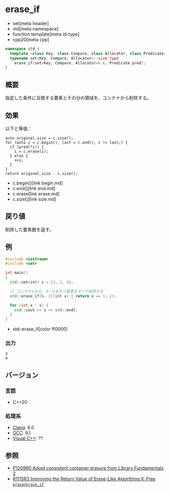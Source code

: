 # erase_if
* set[meta header]
* std[meta namespace]
* function template[meta id-type]
* cpp20[meta cpp]

```cpp
namespace std {
  template <class Key, class Compare, class Allocator, class Predicate>
  typename set<Key, Compare, Allocator>::size_type
    erase_if(set<Key, Compare, Allocator>& c, Predicate pred);
}
```

## 概要
指定した条件に合致する要素とその分の領域を、コンテナから削除する。


## 効果
以下と等価：

```
auto original_size = c.size();
for (auto i = c.begin(), last = c.end(); i != last;) {
  if (pred(*i)) {
    i = c.erase(i);
  } else {
    ++i;
  }
}
return original_size - c.size();
```
* c.begin()[link begin.md]
* c.end()[link end.md]
* c.erase[link erase.md]
* c.size()[link size.md]


## 戻り値
削除した要素数を返す。


## 例
```cpp example
#include <iostream>
#include <set>

int main()
{
  std::set<int> s = {3, 1, 4};

  // コンテナsから、キー1をもつ要素をすべて削除する
  std::erase_if(s, [](int x) { return x == 1; });

  for (int x : s) {
    std::cout << x << std::endl;
  }
}
```
* std::erase_if[color ff0000]

### 出力
```
3
4
```

## バージョン
### 言語
- C++20

### 処理系
- [Clang](/implementation.md#clang): 8.0
- [GCC](/implementation.md#gcc): 9.1
- [Visual C++](/implementation.md#visual_cpp): ??


## 参照
- [P1209R0 Adopt consistent container erasure from Library Fundamentals 2](http://www.open-std.org/jtc1/sc22/wg21/docs/papers/2018/p1209r0.html)
- [R1115R3 Improving the Return Value of Erase-Like Algorithms II: Free `erase`/`erase_if`](http://www.open-std.org/jtc1/sc22/wg21/docs/papers/2019/p1115r3.pdf)
